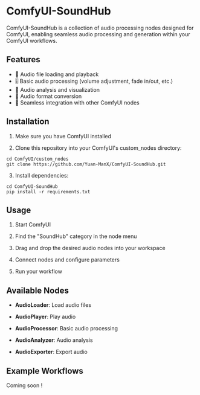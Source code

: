 # ComfyUI-SoundHub

ComfyUI-SoundHub is a collection of audio processing nodes designed for ComfyUI, enabling seamless audio processing and generation within your ComfyUI workflows.

## Features

- 🎵 Audio file loading and playback
- 🎚️ Basic audio processing (volume adjustment, fade in/out, etc.)
- 🎼 Audio analysis and visualization
- 🔄 Audio format conversion
- 🎹 Seamless integration with other ComfyUI nodes

## Installation

1. Make sure you have ComfyUI installed

2. Clone this repository into your ComfyUI's custom_nodes directory:
```
cd ComfyUI/custom_nodes
git clone https://github.com/Yuan-ManX/ComfyUI-SoundHub.git
```

3. Install dependencies:
```
cd ComfyUI-SoundHub
pip install -r requirements.txt
```

## Usage

1. Start ComfyUI

2. Find the "SoundHub" category in the node menu

3. Drag and drop the desired audio nodes into your workspace

4. Connect nodes and configure parameters

5. Run your workflow

## Available Nodes

- **AudioLoader**: Load audio files

- **AudioPlayer**: Play audio

- **AudioProcessor**: Basic audio processing

- **AudioAnalyzer**: Audio analysis

- **AudioExporter**: Export audio
  

## Example Workflows

Coming soon !

